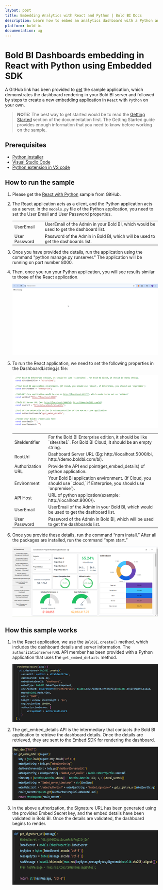 ```yaml
---
layout: post
title: Embedding Analytics with React and Python | Bold BI Docs
description: Learn how to embed an analytics dashboard with a Python and React application using Bold BI Embed SDK and try it yourself.
platform: bold-bi
documentation: ug
---
```


# Bold BI Dashboards embedding in React with Python using Embedded SDK

A GitHub link has been provided to [get](https://github.com/boldbi/react-with-python) the sample application, which demonstrates the dashboard rendering in your Bold BI server and followed by steps to create a new embedding application in `React` with `Python` on your own.

> **NOTE:** The best way to get started would be to read the [Getting Started](/getting-started/embedding-in-your-application/) section of the documentation first. The Getting Started guide provides enough information that you need to know before working on the sample.      

## Prerequisites

 * [Python installer](https://www.python.org/downloads/)
 * [Visual Studio Code](https://code.visualstudio.com/download)
 * [Python extension in VS code](https://marketplace.visualstudio.com/items?itemName=ms-python.python)

 ## How to run the sample

 1. Please get the [React with Python](https://github.com/boldbi/react-with-python)  sample from GitHub.

 2. The React application acts as a client, and the Python application acts as a server. In the `models.py` file of the Python application, you need to set the User Email and User Password properties.

    <meta charset="utf-8"/>
    <table>
    <tbody>
        <tr>
            <td align="left">UserEmail</td>
            <td align="left">UserEmail of the Admin in your Bold BI, which would be used to get the dashboard list.</td>
        </tr>
        <tr>
            <td align="left">User Password</td>
            <td align="left">Password of the Admin in Bold BI, which will be used to get the dashboards list.</td>
        </tr>
    </tbody>
    </table>

 3. Once you have provided the details, run the application using the command "python manage.py runserver." The application will be running on port number 8000.

 4. Then, once you run your Python application, you will see results similar to those of the React application.

    ![Python Backend API](/static/assets/javascript/sample/images/react-with-python-backend.png)

 5. To run the React application, we need to set the following properties in the DashboardListing.js file:

    ![DashboardListing](/static/assets/javascript/sample/images/react-with-python-dashboardlisting.png)

    <meta charset="utf-8"/>
    <table>
    <tbody>
    <tr>
        <td align="left">SiteIdentifier</td>
            <td align="left">For the Bold BI Enterprise edition, it should be like `site/site1`. For Bold BI Cloud, it should be an empty string.</td>
        </tr>
        <tr>
            <td align="left">RootUrl</td>
            <td align="left">Dashboard Server URL (Eg: http://localhost:5000/bi, http://demo.boldbi.com/bi).</td>
        </tr>
        <tr>
            <td align="left">Authorization URL</td>
            <td align="left">Provide the API end point(get_embed_details) of python application.</td>
        </tr>
        <tr>
            <td align="left">Environment</td>
            <td align="left">Your Bold BI application environment. (If Cloud, you should use `cloud,` if Enterprise, you should use `onpremise`).</td>
        </tr>
        <tr>
            <td align="left">API Host</td>
            <td align="left">URL of python application(example: http://localhost:8000/).</td>
        </tr>
        <tr>
            <td align="left">UserEmail</td>
            <td align="left">UserEmail of the Admin in your Bold BI, which would be used to get the dashboard list.</td>
        </tr>
        <tr>
            <td align="left">User Password</td>
            <td align="left">Password of the Admin in Bold BI, which will be used to get the dashboards list.</td>
        </tr>
    </tbody>
    </table>

 6. Once you provide these details, run the command “npm install.” After all the packages are installed, run the command “npm start.”

    ![React with Python](/static/assets/javascript/sample/images/react-with-python-alldashboard.png)

## How this sample works

 1. In the React application, we use the `BoldBI.create()` method, which includes the dashboard details and server information. The `authorizationServerURL` API member has been provided with a Python application that uses the `get_embed_details` method.

    ![Render dashboard](/static/assets/javascript/sample/images/react-with-python-renderdashboard.png)

 2. The get_embed_details API is the intermediary that contacts the Bold BI application to retrieve the dashboard details. Once the details are retrieved, they are sent to the Embed SDK for rendering the dashboard.

    ![Get Embed Details](/static/assets/javascript/sample/images/react-with-python-getembeddetails.png)  

 3. In the above authorization, the Signature URL has been generated using the provided Embed Secret key, and the embed details have been validated in Bold BI. Once the details are validated, the dashboard begins to render.

    ![Get Signature Url](/static/assets/javascript/sample/images/react-with-python-getsignatureurl.png)
